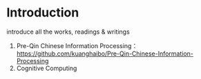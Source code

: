 # Introduction
introduce all the works, readings & writings

1. Pre-Qin Chinese Information Processing：https://github.com/kuanghaibo/Pre-Qin-Chinese-Information-Processing
2. Cognitive Computing
